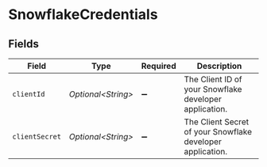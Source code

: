 # SnowflakeCredentials


## Fields

| Field                                                      | Type                                                       | Required                                                   | Description                                                |
| ---------------------------------------------------------- | ---------------------------------------------------------- | ---------------------------------------------------------- | ---------------------------------------------------------- |
| `clientId`                                                 | *Optional\<String>*                                        | :heavy_minus_sign:                                         | The Client ID of your Snowflake developer application.     |
| `clientSecret`                                             | *Optional\<String>*                                        | :heavy_minus_sign:                                         | The Client Secret of your Snowflake developer application. |